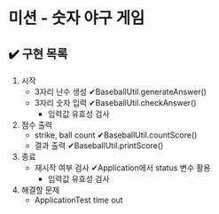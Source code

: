 # 미션 - 숫자 야구 게임


## ✔️ 구현 목록

1. 시작
   - 3자리 난수 생성 ✔BaseballUtil.generateAnswer()
   - 3자리 숫자 입력 ✔BaseballUtil.checkAnswer()
     - 입력값 유효성 검사
2. 점수 출력
   - strike, ball count ✔BaseballUtil.countScore()
   - 결과 출력 ✔BaseballUtil.printScore()
3. 종료
   - 재시작 여부 검사 ✔Application에서 status 변수 활용
     - 입력값 유효성 검사
4. 해결할 문제
   - ApplicationTest time out